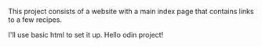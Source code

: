 This project consists of a website with a main index page that contains links to a few recipes.

I'll use basic html to set it up.
Hello odin project!

